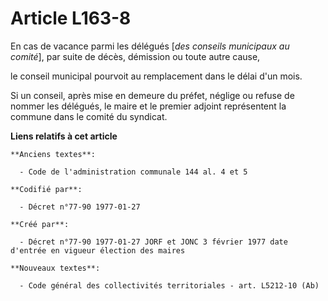 # Article L163-8

En cas de vacance parmi les délégués [*des conseils municipaux au comité*], par suite de décès, démission ou toute autre
cause,

le conseil municipal pourvoit au remplacement dans le délai d'un mois. 

Si un conseil, après mise en demeure du préfet, néglige ou refuse de nommer les délégués, le maire et le premier adjoint
représentent la commune dans le comité du syndicat.

**Liens relatifs à cet article**

	**Anciens textes**:

	  - Code de l'administration communale 144 al. 4 et 5

	**Codifié par**:

	  - Décret n°77-90 1977-01-27

	**Créé par**:

	  - Décret n°77-90 1977-01-27 JORF et JONC 3 février 1977 date d'entrée en vigueur élection des maires

	**Nouveaux textes**:

	  - Code général des collectivités territoriales - art. L5212-10 (Ab)
